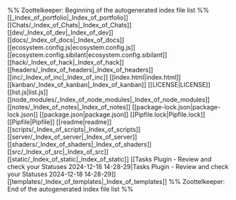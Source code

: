 %% Zoottelkeeper: Beginning of the autogenerated index file list  %%
 [[_Index_of_portfolio|_Index_of_portfolio]]
 [[Chats/_Index_of_Chats|_Index_of_Chats]]
 [[dev/_Index_of_dev|_Index_of_dev]]
 [[docs/_Index_of_docs|_Index_of_docs]]
 [[ecosystem.config.js|ecosystem.config.js]]
 [[ecosystem.config.sibilant|ecosystem.config.sibilant]]
 [[hack/_Index_of_hack|_Index_of_hack]]
 [[headers/_Index_of_headers|_Index_of_headers]]
 [[inc/_Index_of_inc|_Index_of_inc]]
 [[index.html|index.html]]
 [[kanban/_Index_of_kanban|_Index_of_kanban]]
 [[LICENSE|LICENSE]]
 [[list.js|list.js]]
 [[node_modules/_Index_of_node_modules|_Index_of_node_modules]]
 [[notes/_Index_of_notes|_Index_of_notes]]
 [[package-lock.json|package-lock.json]]
 [[package.json|package.json]]
 [[Pipfile.lock|Pipfile.lock]]
 [[Pipfile|Pipfile]]
 [[readme|readme]]
 [[scripts/_Index_of_scripts|_Index_of_scripts]]
 [[server/_Index_of_server|_Index_of_server]]
 [[shaders/_Index_of_shaders|_Index_of_shaders]]
 [[src/_Index_of_src|_Index_of_src]]
 [[static/_Index_of_static|_Index_of_static]]
 [[Tasks Plugin - Review and check your Statuses 2024-12-18 14-28-29|Tasks Plugin - Review and check your Statuses 2024-12-18 14-28-29]]
 [[templates/_Index_of_templates|_Index_of_templates]]
%% Zoottelkeeper: End of the autogenerated index file list  %%
